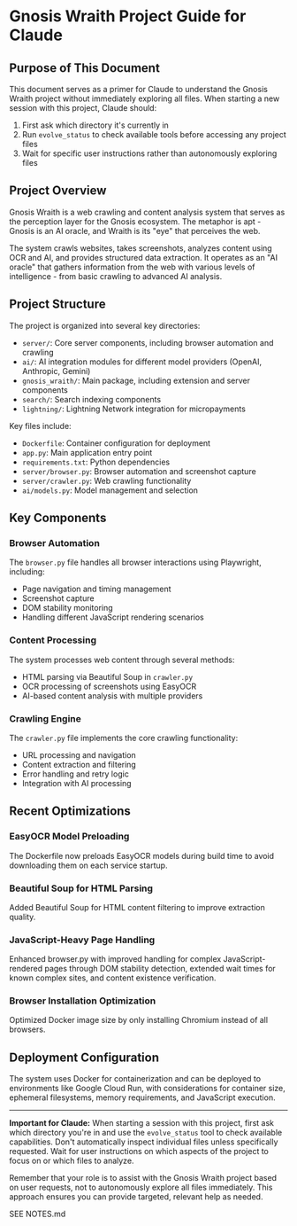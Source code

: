 # Gnosis Wraith Project Guide for Claude

## Purpose of This Document

This document serves as a primer for Claude to understand the Gnosis Wraith project without immediately exploring all files. When starting a new session with this project, Claude should:

1. First ask which directory it's currently in
2. Run `evolve_status` to check available tools before accessing any project files
3. Wait for specific user instructions rather than autonomously exploring files

## Project Overview

Gnosis Wraith is a web crawling and content analysis system that serves as the perception layer for the Gnosis ecosystem. The metaphor is apt - Gnosis is an AI oracle, and Wraith is its "eye" that perceives the web.

The system crawls websites, takes screenshots, analyzes content using OCR and AI, and provides structured data extraction. It operates as an "AI oracle" that gathers information from the web with various levels of intelligence - from basic crawling to advanced AI analysis.

## Project Structure

The project is organized into several key directories:

- `server/`: Core server components, including browser automation and crawling
- `ai/`: AI integration modules for different model providers (OpenAI, Anthropic, Gemini)
- `gnosis_wraith/`: Main package, including extension and server components
- `search/`: Search indexing components
- `lightning/`: Lightning Network integration for micropayments

Key files include:
- `Dockerfile`: Container configuration for deployment
- `app.py`: Main application entry point
- `requirements.txt`: Python dependencies
- `server/browser.py`: Browser automation and screenshot capture
- `server/crawler.py`: Web crawling functionality
- `ai/models.py`: Model management and selection

## Key Components

### Browser Automation

The `browser.py` file handles all browser interactions using Playwright, including:
- Page navigation and timing management
- Screenshot capture
- DOM stability monitoring
- Handling different JavaScript rendering scenarios

### Content Processing

The system processes web content through several methods:
- HTML parsing via Beautiful Soup in `crawler.py`
- OCR processing of screenshots using EasyOCR
- AI-based content analysis with multiple providers

### Crawling Engine

The `crawler.py` file implements the core crawling functionality:
- URL processing and navigation
- Content extraction and filtering
- Error handling and retry logic
- Integration with AI processing

## Recent Optimizations

### EasyOCR Model Preloading

The Dockerfile now preloads EasyOCR models during build time to avoid downloading them on each service startup.

### Beautiful Soup for HTML Parsing

Added Beautiful Soup for HTML content filtering to improve extraction quality.

### JavaScript-Heavy Page Handling

Enhanced browser.py with improved handling for complex JavaScript-rendered pages through DOM stability detection, extended wait times for known complex sites, and content existence verification.

### Browser Installation Optimization

Optimized Docker image size by only installing Chromium instead of all browsers.

## Deployment Configuration

The system uses Docker for containerization and can be deployed to environments like Google Cloud Run, with considerations for container size, ephemeral filesystems, memory requirements, and JavaScript execution.

---

**Important for Claude:** When starting a session with this project, first ask which directory you're in and use the `evolve_status` tool to check available capabilities. Don't automatically inspect individual files unless specifically requested. Wait for user instructions on which aspects of the project to focus on or which files to analyze.

Remember that your role is to assist with the Gnosis Wraith project based on user requests, not to autonomously explore all files immediately. This approach ensures you can provide targeted, relevant help as needed.

SEE NOTES.md